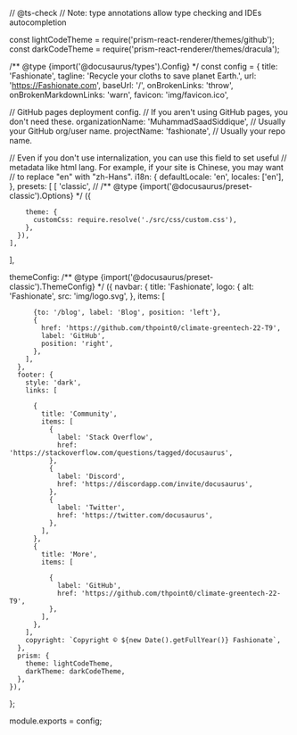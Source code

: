 // @ts-check
// Note: type annotations allow type checking and IDEs autocompletion

const lightCodeTheme = require('prism-react-renderer/themes/github');
const darkCodeTheme = require('prism-react-renderer/themes/dracula');

/** @type {import('@docusaurus/types').Config} */
const config = {
  title: 'Fashionate',
  tagline: 'Recycle your cloths to save planet Earth.',
  url: 'https://Fashionate.com',
  baseUrl: '/',
  onBrokenLinks: 'throw',
  onBrokenMarkdownLinks: 'warn',
  favicon: 'img/favicon.ico',

  // GitHub pages deployment config.
  // If you aren't using GitHub pages, you don't need these.
  organizationName: 'MuhammadSaadSiddique', // Usually your GitHub org/user name.
  projectName: 'fashionate', // Usually your repo name.

  // Even if you don't use internalization, you can use this field to set useful
  // metadata like html lang. For example, if your site is Chinese, you may want
  // to replace "en" with "zh-Hans".
  i18n: {
    defaultLocale: 'en',
    locales: ['en'],
  },
  presets: [
    [
      'classic',
      // /** @type {import('@docusaurus/preset-classic').Options} */
      ({
        
        theme: {
          customCss: require.resolve('./src/css/custom.css'),
        },
      }),
    ],
  ],

  themeConfig:
    /** @type {import('@docusaurus/preset-classic').ThemeConfig} */
    ({
      navbar: {
        title: 'Fashionate',
        logo: {
          alt: 'Fashionate',
          src: 'img/logo.svg',
        },
        items: [
          
          {to: '/blog', label: 'Blog', position: 'left'},
          {
            href: 'https://github.com/thpoint0/climate-greentech-22-T9',
            label: 'GitHub',
            position: 'right',
          },
        ],
      },
      footer: {
        style: 'dark',
        links: [
          
          {
            title: 'Community',
            items: [
              {
                label: 'Stack Overflow',
                href: 'https://stackoverflow.com/questions/tagged/docusaurus',
              },
              {
                label: 'Discord',
                href: 'https://discordapp.com/invite/docusaurus',
              },
              {
                label: 'Twitter',
                href: 'https://twitter.com/docusaurus',
              },
            ],
          },
          {
            title: 'More',
            items: [
              
              {
                label: 'GitHub',
                href: 'https://github.com/thpoint0/climate-greentech-22-T9',
              },
            ],
          },
        ],
        copyright: `Copyright © ${new Date().getFullYear()} Fashionate`,
      },
      prism: {
        theme: lightCodeTheme,
        darkTheme: darkCodeTheme,
      },
    }),
};

module.exports = config;
